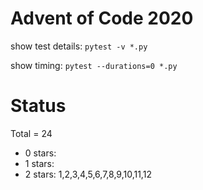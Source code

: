 Advent of Code 2020
===================

show test details:
```pytest -v *.py```

show timing:
```pytest --durations=0 *.py```

Status
======

Total = 24

- 0 stars: 
- 1 stars: 
- 2 stars: 1,2,3,4,5,6,7,8,9,10,11,12